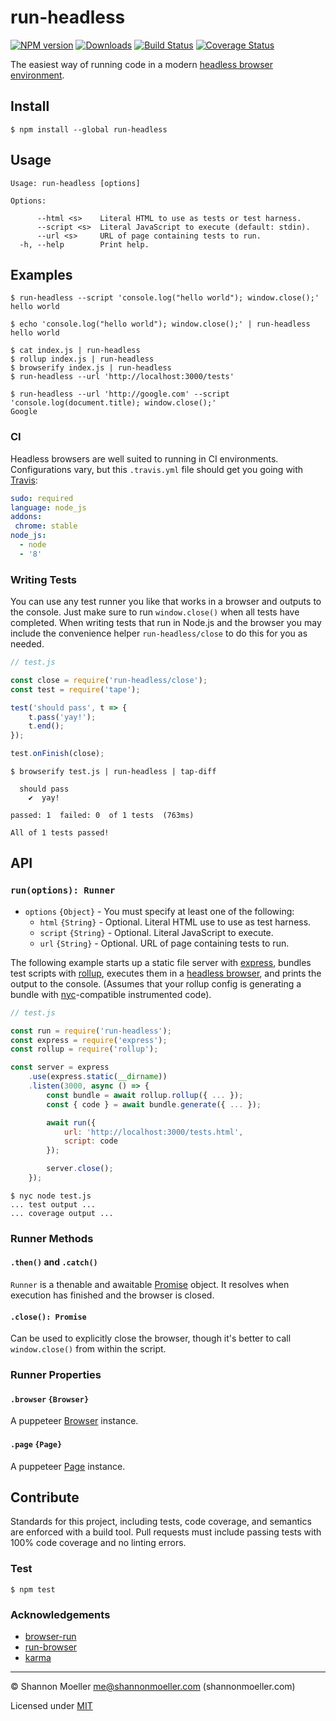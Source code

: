 # run-headless

[![NPM version][npm-img]][npm-url] [![Downloads][downloads-img]][npm-url] [![Build Status][travis-img]][travis-url] [![Coverage Status][coveralls-img]][coveralls-url]

The easiest way of running code in a modern [headless browser environment](http://npm.im/puppeteer).

## Install

```command
$ npm install --global run-headless
```

## Usage

```man
Usage: run-headless [options]

Options:

      --html <s>    Literal HTML to use as tests or test harness.
      --script <s>  Literal JavaScript to execute (default: stdin).
      --url <s>     URL of page containing tests to run.
  -h, --help        Print help.
```

## Examples

```command
$ run-headless --script 'console.log("hello world"); window.close();'
hello world

$ echo 'console.log("hello world"); window.close();' | run-headless
hello world
```

```command
$ cat index.js | run-headless
$ rollup index.js | run-headless
$ browserify index.js | run-headless
$ run-headless --url 'http://localhost:3000/tests'
```

```command
$ run-headless --url 'http://google.com' --script 'console.log(document.title); window.close();'
Google
```

### CI

Headless browsers are well suited to running in CI environments. Configurations vary, but this `.travis.yml` file should get you going with [Travis](https://travis-ci.org):

```yml
sudo: required
language: node_js
addons:
 chrome: stable
node_js:
  - node
  - '8'
```

### Writing Tests

You can use any test runner you like that works in a browser and outputs to the console. Just make sure to run `window.close()` when all tests have completed. When writing tests that run in Node.js and the browser you may include the convenience helper `run-headless/close` to do this for you as needed.

```js
// test.js

const close = require('run-headless/close');
const test = require('tape');

test('should pass', t => {
    t.pass('yay!');
    t.end();
});

test.onFinish(close);
```

```command
$ browserify test.js | run-headless | tap-diff

  should pass
    ✔  yay!

passed: 1  failed: 0  of 1 tests  (763ms)

All of 1 tests passed!
```

## API

### `run(options): Runner`

- `options` `{Object}` - You must specify at least one of the following:
  - `html` `{String}` - Optional. Literal HTML use to use as test harness.
  - `script` `{String}` - Optional. Literal JavaScript to execute.
  - `url` `{String}` - Optional. URL of page containing tests to run.

The following example starts up a static file server with [express](http://npm.im/express), bundles test scripts with [rollup](http://npm.im/rollup), executes them in a [headless browser](http://npm.im/puppeteer), and prints the output to the console. (Assumes that your rollup config is generating a bundle with [nyc](http://npm.im/nyc)-compatible instrumented code).

```js
// test.js

const run = require('run-headless');
const express = require('express');
const rollup = require('rollup');

const server = express
    .use(express.static(__dirname))
    .listen(3000, async () => {
        const bundle = await rollup.rollup({ ... });
        const { code } = await bundle.generate({ ... });

        await run({
            url: 'http://localhost:3000/tests.html',
            script: code
        });

        server.close();
    });
```

```command
$ nyc node test.js
... test output ...
... coverage output ...
```

### Runner Methods

#### `.then()` and `.catch()`

`Runner` is a thenable and awaitable [Promise](https://developer.mozilla.org/en-US/docs/Web/JavaScript/Reference/Global_Objects/Promise) object. It resolves when execution has finished and the browser is closed.

#### `.close(): Promise`

Can be used to explicitly close the browser, though it's better to call `window.close()` from within the script.

### Runner Properties

#### `.browser` `{Browser}`

A puppeteer [Browser](https://github.com/GoogleChrome/puppeteer/blob/HEAD/docs/api.md#class-browser) instance.

#### `.page` `{Page}`

A puppeteer [Page](https://github.com/GoogleChrome/puppeteer/blob/HEAD/docs/api.md#class-page) instance.

## Contribute

Standards for this project, including tests, code coverage, and semantics are enforced with a build tool. Pull requests must include passing tests with 100% code coverage and no linting errors.

### Test

```command
$ npm test
```

### Acknowledgements

- [browser-run](http://npm.im/browser-run)
- [run-browser](http://npm.im/run-browser)
- [karma](http://npm.im/karma)

----

© Shannon Moeller <me@shannonmoeller.com> (shannonmoeller.com)

Licensed under [MIT](http://shannonmoeller.com/mit.txt)

[coveralls-img]: http://img.shields.io/coveralls/shannonmoeller/run-headless/master.svg?style=flat-square
[coveralls-url]: https://coveralls.io/r/shannonmoeller/run-headless
[downloads-img]: http://img.shields.io/npm/dm/run-headless.svg?style=flat-square
[npm-img]:       http://img.shields.io/npm/v/run-headless.svg?style=flat-square
[npm-url]:       https://npmjs.org/package/run-headless
[travis-img]:    http://img.shields.io/travis/shannonmoeller/run-headless.svg?style=flat-square
[travis-url]:    https://travis-ci.org/shannonmoeller/run-headless
